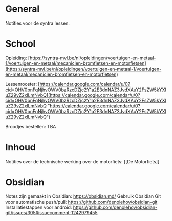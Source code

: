 # General 
Notities voor de syntra lessen.


# School
Opleiding: [https://syntra-mvl.be/nl/opleidingen/voertuigen-en-metaal-1/voertuigen-en-metaal/mecanicien-bromfietsen-en-motorfietsen](https://syntra-mvl.be/nl/opleidingen/voertuigen-en-metaal-1/voertuigen-en-metaal/mecanicien-bromfietsen-en-motorfietsen)

Lessenrooster: [https://calendar.google.com/calendar/u/0?cid=OHV0bnFqNjhvOWV0bzRzcDZjc2Y1a2E3dnNAZ3JvdXAuY2FsZW5kYXIuZ29vZ2xlLmNvbQ](https://calendar.google.com/calendar/u/0?cid=OHV0bnFqNjhvOWV0bzRzcDZjc2Y1a2E3dnNAZ3JvdXAuY2FsZW5kYXIuZ29vZ2xlLmNvbQ "https://calendar.google.com/calendar/u/0?cid=OHV0bnFqNjhvOWV0bzRzcDZjc2Y1a2E3dnNAZ3JvdXAuY2FsZW5kYXIuZ29vZ2xlLmNvbQ")

Broodjes bestellen: TBA

# Inhoud
Notities over de technische werking over de motorfiets:
[[De Motorfiets]]

# Obsidian

Notes zijn gemaakt in Obsidian: https://obsidian.md/
Gebruik Obsidian Git voor automatische push/pull: https://github.com/denolehov/obsidian-git
Installatiestappen voor android: https://github.com/denolehov/obsidian-git/issues/305#issuecomment-1242979455
